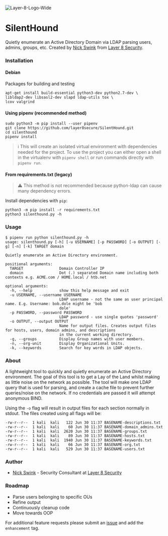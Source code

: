 ![Layer-8-Logo-Wide](https://user-images.githubusercontent.com/8293038/96061566-93d8af00-0e61-11eb-8b84-3fd207290be2.png)

# SilentHound
Quietly enumerate an Active Directory Domain via LDAP parsing users, admins, groups, etc. Created by [Nick Swink](https://github.com/nickswink) from [Layer 8 Security](https://layer8security.com).

### Installation

#### Debian
Packages for building and testing

    apt-get install build-essential python3-dev python2.7-dev \
    libldap2-dev libsasl2-dev slapd ldap-utils tox \
    lcov valgrind

#### Using pipenv (recommended method)
    sudo python3 -m pip install --user pipenv
    git clone https://github.com/layer8secure/SilentHound.git
    cd silenthound
    pipenv install

> :information_source: This will create an isolated virtual environment with dependencies needed for the project. To use the project you can either open a 
shell in the virtualenv with `pipenv shell` or run commands directly with `pipenv run`.

#### From requirements.txt (legacy)
> :warning: This method is not recommended because python-ldap can cause many dependency errors.

Install dependencies with `pip`:

    python3 -m pip install -r requirements.txt
    python3 silenthound.py -h

### Usage
    $ pipenv run python silenthound.py -h
    usage: silenthound.py [-h] [-u USERNAME] [-p PASSWORD] [-o OUTPUT] [-g] [-n] [-k] TARGET domain

    Quietly enumerate an Active Directory environment.

    positional arguments:
      TARGET                Domain Controller IP
      domain                Dot (.) separated Domain name including both contexts e.g. ACME.com / HOME.local / htb.net

    optional arguments:
      -h, --help            show this help message and exit
      -u USERNAME, --username USERNAME
                            LDAP username - not the same as user principal name. E.g. Username: bob.dole might be 'bob
                            dole'
      -p PASSWORD, --password PASSWORD
                            LDAP password - use single quotes 'password'
      -o OUTPUT, --output OUTPUT
                            Name for output files. Creates output files for hosts, users, domain admins, and descriptions
                            in the current working directory.
      -g, --groups          Display Group names with user members.
      -n, --org-unit        Display Organizational Units.
      -k, --keywords        Search for key words in LDAP objects.


### About
A lightweight tool to quickly and quietly enumerate an Active Directory environment. The goal of this tool is to get a Lay of the Land whilst making as little noise on the network as possible. The tool will make one LDAP query that is used for parsing, and create a cache file to prevent further queries/noise on the network. If no credentials are passed it will attempt anonymous BIND. 

Using the `-o` flag will result in output files for each section normally in stdout. The files created using all flags will be:

    -rw-r--r--  1 kali  kali   122 Jun 30 11:37 BASENAME-descriptions.txt
    -rw-r--r--  1 kali  kali    60 Jun 30 11:37 BASENAME-domain_admins.txt
    -rw-r--r--  1 kali  kali  2620 Jun 30 11:37 BASENAME-groups.txt
    -rw-r--r--  1 kali  kali    89 Jun 30 11:37 BASENAME-hosts.txt
    -rw-r--r--  1 kali  kali  1940 Jun 30 11:37 BASENAME-keywords.txt
    -rw-r--r--  1 kali  kali    66 Jun 30 11:37 BASENAME-org.txt
    -rw-r--r--  1 kali  kali   529 Jun 30 11:37 BASENAME-users.txt


### Author
- [Nick Swink](https://github.com/nickswink) - Security Consultant at [Layer 8 Security](https://layer8security.com)

### Roadmap
- Parse users belonging to specific OUs
- Refine output
- Continuously cleanup code
- Move towards OOP

For additional feature requests please submit an [issue](https://github.com/layer8secure/SilentHound/issues/new) and add the `enhancement` tag.


